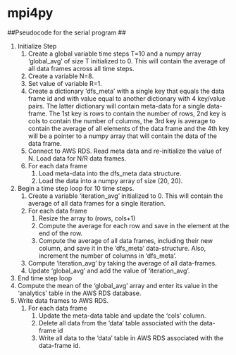# mpi4py
##Pseudocode for the serial program ##
1. Initialize Step
	1. Create a global variable time steps T=10 and a numpy array ‘global_avg’ of size T initialized to 0. This will contain the average of all data frames across all time steps.
	2. Create a variable N=8.
	3. Set value of variable R=1.
	4. Create a dictionary ‘dfs_meta’ with a single key that equals the data frame id and with value equal to 	another dictionary with 4 key/value pairs. The latter dictionary will contain meta-data for a single data-frame. The 1st key is rows to contain the number of rows, 2nd key is cols to contain the number of columns, the 3rd key is average to contain the average of all elements of the data frame and the 4th key will be a pointer to a numpy array that will contain the data of the data frame.
	5. Connect to AWS RDS. Read meta data and re-initialize the value of N. Load data for N/R data frames. 
	6. For each data frame
		1. Load meta-data into the dfs_meta data structure.
		2. Load the data into a numpy array of size (20, 20).
2. Begin a time step loop for 10 time steps.
	1. Create a variable ‘iteration_avg’ initialized to 0. This will contain the average of all data frames for a single iteration.
	2. For each data frame
		1. Resize the array to (rows, cols+1)
		2. Compute the average for each row and save in the element at the end of the row.
		3. Compute the average of all data frames, including their new column, and save it in the ‘dfs_meta’ data-structure. Also, increment the number of columns in ‘dfs_meta’.
	3. Compute ‘iteration_avg’ by taking the average of all data-frames.
	4. Update ‘global_avg’ and add the value of ‘iteration_avg’.
3. End time step loop
4. Compute the mean of the ‘global_avg’ array and enter its value in the ‘analytics’ table in the AWS RDS database.
5. Write data frames to AWS RDS.
	1. For each data frame
		1. Update the meta-data table and update the ‘cols’ column.
		2. Delete all data from the ‘data’ table associated with the data-frame id
		3. Write all data to the ‘data’ table in AWS RDS associated with the data-frame id.

